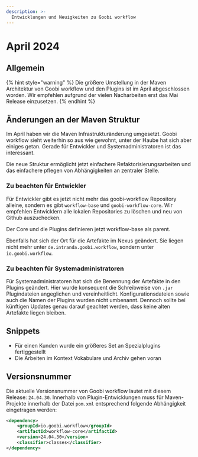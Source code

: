 ```yaml
---
description: >-
  Entwicklungen und Neuigkeiten zu Goobi workflow
---
```


# April 2024

## Allgemein

{% hint style="warning" %}
Die größere Umstellung in der Maven Architektur von Goobi workflow und den Plugins ist im April abgeschlossen worden. Wir empfehlen aufgrund der vielen Nacharbeiten erst das Mai Release einzusetzen.
{% endhint %}

## Änderungen an der Maven Struktur
Im April haben wir die Maven Infrastrukturänderung umgesetzt. Goobi workflow sieht weiterhin so aus wie gewohnt, unter der Haube hat sich aber einiges getan. Gerade für Entwickler und Systemadministratoren ist das interessant.

Die neue Struktur ermöglicht jetzt einfachere Refaktorisierungsarbeiten und das einfachere pflegen von Abhängigkeiten an zentraler Stelle.


### Zu beachten für Entwickler
Für Entwickler gibt es jetzt nicht mehr das goobi-workflow Repository alleine, sondern es gibt `workflow-base` und `goobi-workflow-core`. Wir empfehlen Entwicklern alle lokalen Repositories zu löschen und neu von Github auszuchecken.

Der Core und die Plugins definieren jetzt workflow-base als parent.

Ebenfalls hat sich der Ort für die Artefakte im Nexus geändert. Sie liegen nicht mehr unter `de.intranda.goobi.workflow`, sondern unter `io.goobi.workflow`.


### Zu beachten für Systemadministratoren
Für Systemadministratoren hat sich die Benennung der Artefakte in den Plugins geändert. Hier wurde konsequent die Schreibweise von `.jar` Plugindateien angeglichen und vereinheitlicht. Konfigurationsdateien sowie auch die Namen der Plugins wurden nicht umbenannt. Dennoch sollte bei künftigen Updates genau darauf geachtet werden, dass keine alten Artefakte liegen bleiben.


## Snippets
* Für einen Kunden wurde ein größeres Set an Spezialplugins fertiggestellt
* Die Arbeiten im Kontext Vokabulare und Archiv gehen voran


## Versionsnummer
Die aktuelle Versionsnummer von Goobi workflow lautet mit diesem Release: `24.04.30`. Innerhalb von Plugin-Entwicklungen muss für Maven-Projekte innerhalb der Datei `pom.xml` entsprechend folgende Abhängigkeit eingetragen werden:

```xml
<dependency>
    <groupId>io.goobi.workflow</groupId>
    <artifactId>workflow-core</artifactId>
    <version>24.04.30</version>
    <classifier>classes</classifier>
</dependency>
```
